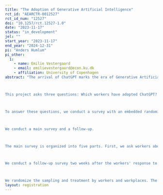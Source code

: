 ```yaml
---
title: "The Adoption of Generative Artificial Intelligence"
rct_id: "AEARCTR-0012527"
rct_id_num: "12527"
doi: "10.1257/rct.12527-1.0"
date: "2023-11-17"
status: "in_development"
jel: ""
start_year: "2023-11-17"
end_year: "2024-12-31"
pi: "Anders Humlum"
pi_other:
  1:
    - name: Emilie Vestergaard
    - email: emilievestergaard@econ.ku.dk
    - affiliation: University of Copenhagen
abstract: "The arrival of ChatGPT marks the era of Generative Artificial Intelligence (AI), in which intelligent algorithms create new text, images, and other media. ChatGPT is predicted to boost productivity in several occupations (Eloundou et al., 2023), especially among workers with less expertise in the exposed occupations (Noy & Zhang, 2023).

This project asks three questions: Which workers have adopted ChatGPT? What do workers believe about the capabilities of ChatGPT in their job tasks? Do worker beliefs about the capabilities of ChatGPT determine their adoption? 

To answer these questions, we conduct a survey with an embedded randomized treatment among Danish workers in 11 occupations exposed to ChatGPT. We link the survey to registry data on the characteristics and outcomes of workers, including their occupation, skill, experience, workplace, and earnings, among others. We build the survey around the task model of technology adoption (Acemoglu & Autor, 2011) and use the Occupational Information Network (O*NET) database to identify the relevant job tasks for each occupation. 

We conduct a main survey and a follow-up.

The main survey is organized into five parts. First, we ask workers about their experiences with ChatGPT in their job tasks. We also ask about the importance of these tasks for workers and their expertise in the tasks. Second, we elicit workers' beliefs about the productivity and expertise-complementarity of ChatGPT in their job tasks. Third, we expose our treatment groups to expert assessments of the capabilities of ChatGPT (productivity and expertise-complementarity) in the job tasks. Fourth, we ask workers about their intended use of ChatGPT in their job tasks. We also allow workers to receive additional information on ChatGPT in their occupations.  Finally, we ask workers about their beliefs about the productivity of ChatGPT in their own jobs, together with any misalignments in their stated beliefs and intended behaviors.

We conduct a follow-up survey two weeks after the workers' response to the main survey. The follow-up measures whether workers' beliefs persist over time and if workers' intended adoption translates into the actual use of ChatGPT.

We randomize the sampling and treatment by workers and workplaces. The adoption study described in the analysis plan focuses on the worker-level experiment."
layout: registration
---
```


